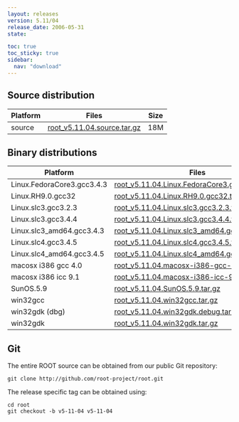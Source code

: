 ```yaml
---
layout: releases
version: 5.11/04
release_date: 2006-05-31
state:

toc: true
toc_sticky: true
sidebar:
  nav: "download"
---
```


<!-- ## Highlights
NOT YET IMPLEMENTED
-->


## Source distribution

| Platform       | Files | Size |
|-----------|-------|-----|
| source | [root_v5.11.04.source.tar.gz](https://root.cern.ch/download/root_v5.11.04.source.tar.gz) |  18M |


## Binary distributions

| Platform       | Files | Size |
|-----------|-------|-----|
| Linux.FedoraCore3.gcc3.4.3 | [root_v5.11.04.Linux.FedoraCore3.gcc3.4.3.tar.gz](https://root.cern.ch/download/root_v5.11.04.Linux.FedoraCore3.gcc3.4.3.tar.gz) |  34M |
| Linux.RH9.0.gcc32 | [root_v5.11.04.Linux.RH9.0.gcc32.tar.gz](https://root.cern.ch/download/root_v5.11.04.Linux.RH9.0.gcc32.tar.gz) |  38M |
| Linux.slc3.gcc3.2.3 | [root_v5.11.04.Linux.slc3.gcc3.2.3.tar.gz](https://root.cern.ch/download/root_v5.11.04.Linux.slc3.gcc3.2.3.tar.gz) |  34M |
| Linux.slc3.gcc3.4.4 | [root_v5.11.04.Linux.slc3.gcc3.4.4.tar.gz](https://root.cern.ch/download/root_v5.11.04.Linux.slc3.gcc3.4.4.tar.gz) |  32M |
| Linux.slc3_amd64.gcc3.4.3 | [root_v5.11.04.Linux.slc3_amd64.gcc3.4.3.tar.gz](https://root.cern.ch/download/root_v5.11.04.Linux.slc3_amd64.gcc3.4.3.tar.gz) |  39M |
| Linux.slc4.gcc3.4.5 | [root_v5.11.04.Linux.slc4.gcc3.4.5.tar.gz](https://root.cern.ch/download/root_v5.11.04.Linux.slc4.gcc3.4.5.tar.gz) |  32M |
| Linux.slc4_amd64.gcc3.4.5 | [root_v5.11.04.Linux.slc4_amd64.gcc3.4.5.tar.gz](https://root.cern.ch/download/root_v5.11.04.Linux.slc4_amd64.gcc3.4.5.tar.gz) |  32M |
| macosx i386 gcc 4.0 | [root_v5.11.04.macosx-i386-gcc-4.0.tar.gz](https://root.cern.ch/download/root_v5.11.04.macosx-i386-gcc-4.0.tar.gz) |  29M |
| macosx i386 icc 9.1 | [root_v5.11.04.macosx-i386-icc-9.1.tar.gz](https://root.cern.ch/download/root_v5.11.04.macosx-i386-icc-9.1.tar.gz) |  60M |
| SunOS.5.9 | [root_v5.11.04.SunOS.5.9.tar.gz](https://root.cern.ch/download/root_v5.11.04.SunOS.5.9.tar.gz) |  34M |
| win32gcc | [root_v5.11.04.win32gcc.tar.gz](https://root.cern.ch/download/root_v5.11.04.win32gcc.tar.gz) |  32M |
| win32gdk (dbg) | [root_v5.11.04.win32gdk.debug.tar.gz](https://root.cern.ch/download/root_v5.11.04.win32gdk.debug.tar.gz) |  59M |
| win32gdk | [root_v5.11.04.win32gdk.tar.gz](https://root.cern.ch/download/root_v5.11.04.win32gdk.tar.gz) |  38M |


## Git
The entire ROOT source can be obtained from our public Git repository:

~~~
git clone http://github.com/root-project/root.git
~~~
The release specific tag can be obtained using:
~~~
cd root
git checkout -b v5-11-04 v5-11-04
~~~

